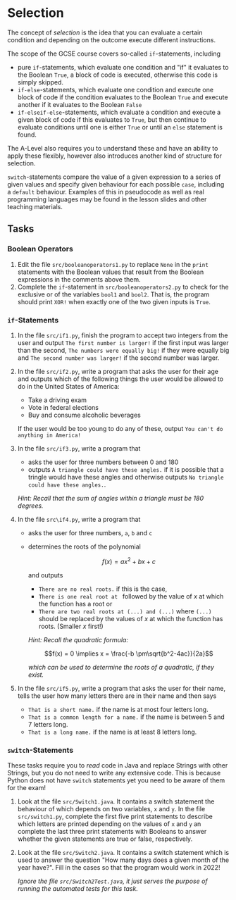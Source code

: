 # Selection

The concept of *selection* is the idea that you can evaluate a certain condition and depending on the outcome execute different instructions. 

The scope of the GCSE course covers so-called `if`-statements, including 
* pure `if`-statements, which evaluate one condition and "if" it evaluates to the Boolean `True`, a block of code is executed, otherwise this code is simply skipped. 
* `if-else`-statements, which evaluate one condition and execute one block of code if the condition evaluates to the Boolean `True` and execute another if it evaluates to the Boolean `False`
* `if-elseif-else`-statements, which evaluate a condition and execute a given block of code if this evaluates to `True`, but then continue to evaluate conditions until one is either `True` or until an `else` statement is found. 

The A-Level also requires you to understand these and have an ability to apply these flexibly, however also introduces another kind of  structure for selection. 

`switch`-statements compare the value of a given expression to a series of given values and specify given behaviour for each possible `case`, including a `default` behaviour. Examples of this in pseudocode as well as real programming languages may be found in the lesson slides and other teaching materials. 

## Tasks

### Boolean Operators

1) Edit the file `src/booleanoperators1.py` to replace `None` in the `print` statements with the Boolean values that result from the Boolean expressions in the comments above them.
2) Complete the `if`-statement in `src/booleanoperators2.py` to check for the exclusive or of the variables `bool1` and `bool2`. That is, the program should print `XOR!` when exactly one of the two given inputs is `True`.

### `if`-Statements
1) In the file `src/if1.py`, finish the program to accept two integers from the user and output `The first number is larger!` if the first input was larger than the second, `The numbers were equally big!` if they were equally big and `The second number was larger!` if the second number was larger.
2) In the file `src/if2.py`, write a program that asks the user for their age and outputs which of the following things the user would be allowed to do in the United States of America:
    - Take a driving exam
    - Vote in federal elections
    - Buy and consume alcoholic beverages

   If the user would be too young to do any of these, output `You can't do anything in America!`
3) In the file `src/if3.py`, write a program that
    - asks the user for three numbers between 0 and 180
    - outputs `A triangle could have these angles.` if it is possible that a tringle would have these angles and otherwise outputs `No triangle could have these angles.`. 

    *Hint: Recall that the sum of angles within a triangle must be 180 degrees.*
4) In the file `src\if4.py`, write a program that 
    - asks the user for three numbers, `a`, `b` and `c`
    - determines the roots of the polynomial 
      
      $$f(x) = ax^2 + bx + c$$
      
      and outputs 
        - `There are no real roots.` if this is the case,
        - `There is one real root at ` followed by the value of $x$ at which the function has a root or
        - `There are two real roots at (...) and (...)` where `(...)` should be replaced by the values of $x$ at which the function has roots. (Smaller $x$ first!) 

      *Hint: Recall the quadratic formula:*
      
      $$f(x) = 0 \implies x = \frac{-b \pm\sqrt{b^2-4ac}}{2a}$$ 
      
      *which can be used to determine the roots of a quadratic, if they exist.*
5) In the file `src/if5.py`, write a program that asks the user for their name, tells the user how many letters there are in their name and then says
    - `That is a short name.` if the name is at most four letters long.
    - `That is a common length for a name.` if the name is between 5 and 7 letters long. 
    - `That is a long name.` if the name is at least 8 letters long.

### `switch`-Statements
These tasks require you to *read* code in Java and replace Strings with other Strings, but you do not need to write any extensive code. This is because Python does not have `switch` statements yet you need to be aware of them for the exam!

1) Look at the file `src/Switch1.java`. It contains a switch statement the behaviour of which depends on two variables, `x` and `y`. In the file `src/switch1.py`, complete the first five print statements to describe which letters are printed depending on the values of `x` and `y` an complete the last three print statements with Booleans to answer whether the given statements are true or false, respectively.
2) Look at the file `src/Switch2.java`. It contains a switch statement which is used to answer the question "How many days does a given month of the year have?". Fill in the cases so that the program would work in 2022! 

   *Ignore the file `src/Switch2Test.java`, it just serves the purpose of running the automated tests for this task.* 